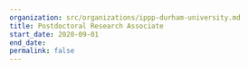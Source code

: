 ```yaml
---
organization: src/organizations/ippp-durham-university.md
title: Postdoctoral Research Associate
start_date: 2020-09-01
end_date:
permalink: false
---
```

